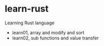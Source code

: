 # learn-rust
Learning Rust language

- learn01, array and modify and sort
- learn02, sub functions and value transfer
